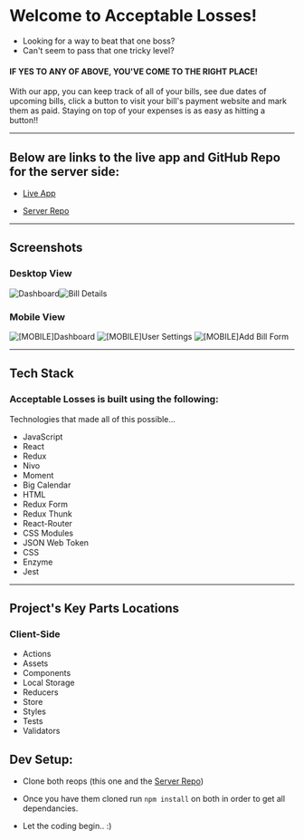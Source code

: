 # Welcome to Acceptable Losses!

  * Looking for a way to beat that one boss?
  * Can't seem to pass that one tricky level?
 
 #### IF YES TO ANY OF ABOVE, YOU'VE COME TO THE RIGHT PLACE!
        
      
With our app, you can keep track of all of your bills, see due dates of upcoming bills, click a button to
visit your bill's payment website and mark them as paid. Staying on top of your expenses is as easy as hitting
a button!!
        


__________________________
## Below are links to the live app and GitHub Repo for the server side:
* [Live App](https://acceptable-losses-client.herokuapp.com)

* [Server Repo](https://github.com/thinkful-ei21/acceptable-losses-server)

__________________________
## Screenshots

### Desktop View

![Dashboard](src/assets/README/summary-D.png)![Bill Details](src/assets/README/details-D.png)

### Mobile View

![[MOBILE]Dashboard](src/assets/README/summary-M.png)
![[MOBILE]User Settings](src/assets/README/user-settings-m.png)
![[MOBILE]Add Bill Form](src/assets/README/add-new-bil-M.png)
_________________
## Tech Stack

### Acceptable Losses is built using the following:

Technologies that made all of this possible...
* JavaScript
* React
* Redux
* Nivo
* Moment
* Big Calendar
* HTML
* Redux Form
* Redux Thunk
* React-Router
* CSS Modules
* JSON Web Token
* CSS
* Enzyme
* Jest
__________________________
## Project's Key Parts Locations

### Client-Side
* Actions
* Assets
* Components 
* Local Storage
* Reducers
* Store
* Styles
* Tests
* Validators

## Dev Setup:

* Clone both reops (this one and the [Server Repo](https://github.com/thinkful-ei21/acceptable-losses-server))

* Once you have them cloned run `npm install` on both in order to get all dependancies.

* Let the coding begin.. :)

